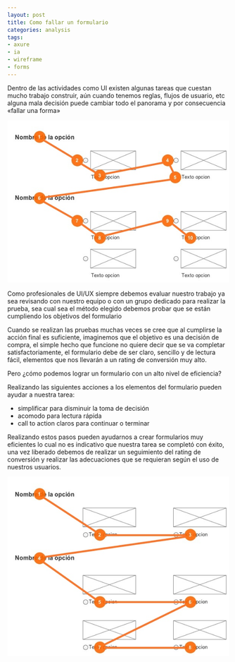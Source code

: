 ```yaml
---
layout: post
title: Como fallar un formulario
categories: analysis
tags:
- axure
- ia
- wireframe
- forms
---
```

Dentro de las actividades como UI existen algunas tareas  que cuestan mucho trabajo construir, aún cuando tenemos reglas, flujos de usuario, etc alguna mala decisión puede cambiar todo el panorama y por consecuencia «fallar una forma»

![Bad reading form](/images/posts/form-long.jpg "Bad reading form")

Como profesionales de UI/UX siempre debemos evaluar nuestro trabajo ya sea revisando con nuestro equipo o con un grupo dedicado para realizar la prueba, sea cual sea el método elegido debemos probar que se están cumpliendo los objetivos del formulario

Cuando se realizan las pruebas muchas veces se cree que al cumplirse la acción final es suficiente, imaginemos que el objetivo es una decisión de compra, el simple hecho que funcione no quiere decir que se va completar satisfactoriamente, el formulario debe de ser claro, sencillo y de lectura fácil, elementos que nos llevarán a un rating de conversión muy alto.

Pero ¿cómo podemos lograr un formulario con un alto nivel de eficiencia?

Realizando las siguientes acciones a los elementos del formulario pueden ayudar a nuestra tarea:

- simplificar para disminuir la toma de decisión 
- acomodo para lectura rápida 
- call to action claros para continuar o terminar 

Realizando estos pasos pueden ayudarnos a crear formularios muy eficientes lo cual no es indicativo que nuestra tarea se completó con éxito, una vez liberado debemos de realizar un seguimiento del rating de conversión y realizar las adecuaciones que se requieran según el uso de nuestros usuarios.

![Optimized form](/images/posts/form-opt.jpg "Optimized reading form")